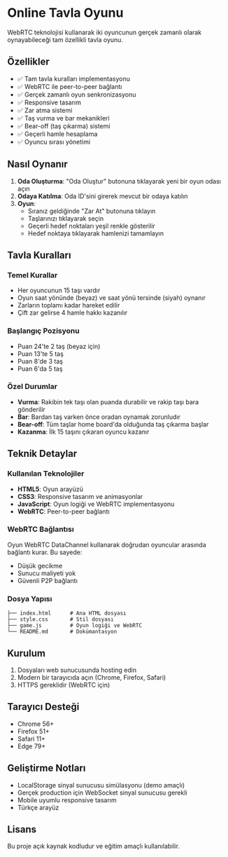# Online Tavla Oyunu

WebRTC teknolojisi kullanarak iki oyuncunun gerçek zamanlı olarak oynayabileceği tam özellikli tavla oyunu.

## Özellikler

- ✅ Tam tavla kuralları implementasyonu
- ✅ WebRTC ile peer-to-peer bağlantı
- ✅ Gerçek zamanlı oyun senkronizasyonu
- ✅ Responsive tasarım
- ✅ Zar atma sistemi
- ✅ Taş vurma ve bar mekanikleri
- ✅ Bear-off (taş çıkarma) sistemi
- ✅ Geçerli hamle hesaplama
- ✅ Oyuncu sırası yönetimi

## Nasıl Oynanır

1. **Oda Oluşturma**: "Oda Oluştur" butonuna tıklayarak yeni bir oyun odası açın
2. **Odaya Katılma**: Oda ID'sini girerek mevcut bir odaya katılın
3. **Oyun**: 
   - Sıranız geldiğinde "Zar At" butonuna tıklayın
   - Taşlarınızı tıklayarak seçin
   - Geçerli hedef noktaları yeşil renkle gösterilir
   - Hedef noktaya tıklayarak hamlenizi tamamlayın

## Tavla Kuralları

### Temel Kurallar
- Her oyuncunun 15 taşı vardır
- Oyun saat yönünde (beyaz) ve saat yönü tersinde (siyah) oynanır
- Zarların toplamı kadar hareket edilir
- Çift zar gelirse 4 hamle hakkı kazanılır

### Başlangıç Pozisyonu
- Puan 24'te 2 taş (beyaz için)
- Puan 13'te 5 taş
- Puan 8'de 3 taş
- Puan 6'da 5 taş

### Özel Durumlar
- **Vurma**: Rakibin tek taşı olan puanda durabilir ve rakip taşı bara gönderilir
- **Bar**: Bardan taş varken önce oradan oynamak zorunludır  
- **Bear-off**: Tüm taşlar home board'da olduğunda taş çıkarma başlar
- **Kazanma**: İlk 15 taşını çıkaran oyuncu kazanır

## Teknik Detaylar

### Kullanılan Teknolojiler
- **HTML5**: Oyun arayüzü
- **CSS3**: Responsive tasarım ve animasyonlar
- **JavaScript**: Oyun logiği ve WebRTC implementasyonu
- **WebRTC**: Peer-to-peer bağlantı

### WebRTC Bağlantısı
Oyun WebRTC DataChannel kullanarak doğrudan oyuncular arasında bağlantı kurar. Bu sayede:
- Düşük gecikme
- Sunucu maliyeti yok
- Güvenli P2P bağlantı

### Dosya Yapısı
```
├── index.html      # Ana HTML dosyası
├── style.css       # Stil dosyası  
├── game.js         # Oyun logiği ve WebRTC
└── README.md       # Dokümantasyon
```

## Kurulum

1. Dosyaları web sunucusunda hosting edin
2. Modern bir tarayıcıda açın (Chrome, Firefox, Safari)
3. HTTPS gereklidir (WebRTC için)

## Tarayıcı Desteği

- Chrome 56+
- Firefox 51+
- Safari 11+
- Edge 79+

## Geliştirme Notları

- LocalStorage sinyal sunucusu simülasyonu (demo amaçlı)
- Gerçek production için WebSocket sinyal sunucusu gerekli
- Mobile uyumlu responsive tasarım
- Türkçe arayüz

## Lisans

Bu proje açık kaynak kodludur ve eğitim amaçlı kullanılabilir.